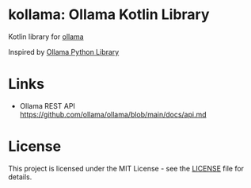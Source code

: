 # kollama: Ollama Kotlin Library

Kotlin library for [ollama](https://ollama.com/)

Inspired by [Ollama Python Library](https://github.com/ollama/ollama-python)

# Links

* Ollama REST API https://github.com/ollama/ollama/blob/main/docs/api.md

# License

This project is licensed under the MIT License - see the [LICENSE](LICENSE) file for details.